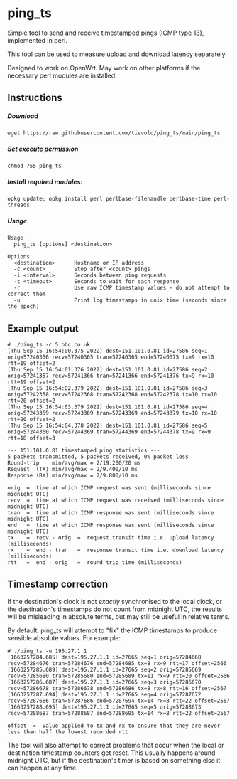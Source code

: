 # ping_ts
Simple tool to send and receive timestamped pings (ICMP type 13), implemented in perl.

This tool can be used to measure upload and download latency separately.

Designed to work on OpenWrt. May work on other platforms if the necessary perl modules are installed.

## Instructions

##### Download
```
wget https://raw.githubusercontent.com/tievolu/ping_ts/main/ping_ts
```

##### Set execute permission
```
chmod 755 ping_ts
```

##### Install required modules:
```
opkg update; opkg install perl perlbase-filehandle perlbase-time perl-threads
```

##### Usage
```
Usage
  ping_ts [options] <destination>

Options
  <destination>      Hostname or IP address
  -c <count>         Stop after <count> pings
  -i <interval>      Seconds between ping requests
  -t <timeout>       Seconds to wait for each response
  -r                 Use raw ICMP timestamp values - do not attempt to correct them
  -u                 Print log timestamps in unix time (seconds since the epoch)
```

## Example output
```
# ./ping_ts -c 5 bbc.co.uk
[Thu Sep 15 16:54:00.375 2022] dest=151.101.0.81 id=27586 seq=1 orig=57240356 recv=57240365 tran=57240365 end=57240375 tx=9 rx=10 rtt=19 offset=2
[Thu Sep 15 16:54:01.376 2022] dest=151.101.0.81 id=27586 seq=2 orig=57241357 recv=57241366 tran=57241366 end=57241376 tx=9 rx=10 rtt=19 offset=2
[Thu Sep 15 16:54:02.379 2022] dest=151.101.0.81 id=27586 seq=3 orig=57242358 recv=57242368 tran=57242368 end=57242378 tx=10 rx=10 rtt=20 offset=2
[Thu Sep 15 16:54:03.379 2022] dest=151.101.0.81 id=27586 seq=4 orig=57243359 recv=57243369 tran=57243369 end=57243379 tx=10 rx=10 rtt=20 offset=2
[Thu Sep 15 16:54:04.378 2022] dest=151.101.0.81 id=27586 seq=5 orig=57244360 recv=57244369 tran=57244369 end=57244378 tx=9 rx=9 rtt=18 offset=3

--- 151.101.0.81 timestamped ping statistics ---
5 packets transmitted, 5 packets received, 0% packet loss
Round-trip    min/avg/max = 2/19.200/20 ms
Request  (TX) min/avg/max = 2/9.400/10 ms
Response (RX) min/avg/max = 2/9.800/10 ms
```

```
orig  =  time at which ICMP request was sent (milliseconds since midnight UTC)
recv  =  time at which ICMP request was received (milliseconds since midnight UTC)
tran  =  time at which ICMP response was sent (milliseconds since midnight UTC)
end   =  time at which ICMP response was sent (milliseconds since midnight UTC)
tx    =  recv - orig  =  request transit time i.e. upload latency (milliseconds)
rx    =  end - tran   =  response transit time i.e. download latency (milliseconds)
rtt   =  end - orig   =  round trip time (milliseconds)
```

## Timestamp correction
If the destination's clock is not _exactly_ synchronised to the local clock, or the destination's timestamps do not count from midnight UTC, the results will be misleading in absolute terms, but may still be useful in relative terms.

By default, ping_ts will attempt to "fix" the ICMP timestamps to produce sensible absolute values. For example:

```
# ./ping_ts -u 195.27.1.1
[1663257284.685] dest=195.27.1.1 id=27665 seq=1 orig=57284668 recv=57284676 tran=57284676 end=57284685 tx=8 rx=9 rtt=17 offset=2566
[1663257285.689] dest=195.27.1.1 id=27665 seq=2 orig=57285669 recv=57285680 tran=57285680 end=57285689 tx=11 rx=9 rtt=20 offset=2566
[1663257286.687] dest=195.27.1.1 id=27665 seq=3 orig=57286670 recv=57286678 tran=57286678 end=57286686 tx=8 rx=8 rtt=16 offset=2567
[1663257287.694] dest=195.27.1.1 id=27665 seq=4 orig=57287672 recv=57287686 tran=57287686 end=57287694 tx=14 rx=8 rtt=22 offset=2567
[1663257288.695] dest=195.27.1.1 id=27665 seq=5 orig=57288673 recv=57288687 tran=57288687 end=57288695 tx=14 rx=8 rtt=22 offset=2567
```
```
offset  =  Value applied to tx and rx to ensure that they are never less than half the lowest recorded rtt
```
The tool will also attempt to correct problems that occur when the local or destination timestamp counters get reset. This usually happens around midnight UTC, but if the destination's timer is based on something else it can happen at any time.
